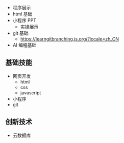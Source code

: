 - 程序展示
- html 基础 
- 小程序 PPT
    - 实操展示
- git 基础
    - https://learngitbranching.js.org/?locale=zh_CN
- AI 编程基础

## 基础技能

- 网页开发
    - html
    - css
    - javascript
- 小程序
- git

## 创新技术

- 云数据库
